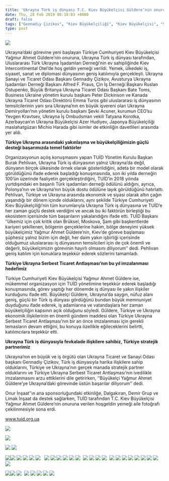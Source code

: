 ```yaml
---
title: 'Ukrayna Türk iş dünyası T.C. Kiev Büyükelçisi Güldere’nin onuruna hoş geldin yemeği verdi'
date: Thu, 28 Feb 2019 08:18:03 +0000
draft: false
tags: ["Gennadiy Çizikov", "Kiev Büyükelçiliği", "Kiev Büyükelçisi", "Şevki Acuner", "TUİD (Türk Ukrayna İşadamları Derneği)", "Ukrayna Türk Toplumu", "Ukrayna Türk toplumu", "Yağmur Ahmet Güldere"]
type: post
---
```


![](http://burakpehlivan.org/wp-content/uploads/2019/02/IMG_5781-115-1.jpg)

Ukrayna’daki görevine yeni başlayan Türkiye Cumhuriyeti Kiev Büyükelçisi Yağmur Ahmet Güldere’nin onuruna, Ukrayna Türk iş dünyası tarafından, Uluslararası Türk Ukrayna İşadamları Derneği’nin ev sahipliğinde Kiev Intercontinental Otel’de hoş geldin yemeği verildi. Yemek, ülkedeki iş, siyaset, sanat ve diplomasi dünyasının geniş katılımıyla gerçekleşti. Ukrayna Sanayi ve Ticaret Odası Başkanı Gennadiy Çizikov, Avusturya Ukrayna İşadamları Derneği Başkanı Alfred F. Praus, Çin İş Derneği Başkanı Ruslan Ostupenko, Büyük Britanya Ukrayna Ticaret Odası Başkanı Bate Toms, Business Ukraine yönetim kurulu başkanı Peter Dickinson ve Kanada Ukrayna Ticaret Odası Direktörü Emma Turos gibi uluslararası iş dünyasının temsilcilerinin yanı sıra Ukrayna’nın en büyük işvereni olan Ukrayna Demiryolları’nın yönetim kurulu başkanı Şevki Acuner, kurumun CEO’su Yevgen Kravtsev, Ukrayna İş Ombudsman vekili Tatyana Korotka, Azerbaycan’ın Ukrayna Büyükelçisi Azer Hudiyev, Japonya Büyükelçiliği maslahatgüzarı Michio Harada gibi isimler de etkinliğin davetlileri arasında yer aldı.

**Türkiye Ukrayna arasındaki yakınlaşma ve büyükelçiliğimizin güçlü desteği başarımızda temel faktörler**

Organizasyonun açılış konuşmasını yapan TUİD Yönetim Kurulu Başkan Burak Pehlivan, Ukrayna Türk iş dünyasının yalnız Ukrayna’da değil, dünyanın birçok ülkesinde örnek olarak gösterildiğini, adeta bir model olarak görüldüğünü ifade ederek başladığı konuşmasında, son iki yılda derneğin 100’ün üzerinde faaliyetin gerçekleştirdiğini, TUİD’in 2018 yılında yurtdışındaki en başarılı Türk işadamları derneği ödülünü aldığını, ayrıca, Polonya’nın ve Ukrayna’nın büyük dostu ödülüne layık görüldüğünü hatırlattı. Pehlivan, Türkiye ve Ukrayna arasında ekonomik ve siyasi olarak altın çağın yaşandığı bir dönem içinde olduklarını, aynı şekilde Türkiye Cumhuriyeti Kiev Büyükelçiliği’nin tüm kurumlarıyla Ukrayna Türk iş dünyasına ve TUİD’e her zaman güçlü destek verdiğini ve ancak bu iki faktörün birleştiği bu ekosistem içerisinde tüm başarıların yakalandığını ifade etti. TUİD Başkanı ‘’ülkemiz için çok kritik olan Brüksel, Moskova, Şam gibi başkentlerde kariyeri şekillenen, bölgenin gerçeklerine hakim, bölge deneyimi yüksek büyükelçimiz Yağmur Ahmet Güldere’nin, Kiev’de göreve başlaması şüphesiz yalnız bizim için değil, her daim yakın işbirliği içerisinde olduğumuz uluslararası iş dünyasının temsilcileri için de çok önemli ve değerli, büyükelçimizin görevinin hayırlı olmasını diliyorum’’ dedi. Pehlivan geniş katılım için konuklara teşekkür ederek sözlerini tamamladı.

**Türkiye Ukrayna Serbest Ticaret Antlaşması’nın bu yıl imzalanması hedefimiz**

Türkiye Cumhuriyeti Kiev Büyükelçisi Yağmur Ahmet Güldere ise, mükemmel organizasyon için TUİD yönetimine teşekkür ederek başladığı konuşmasında, görev yaptığı her dönemde iş dünyası ile yakın ilişkiler kurduğunu ifade etti. Büyükelçi Güldere, Ukrayna’da saygın, nüfuz alanı geniş, güçlü bir Türk iş dünyası gördüğünü bundan büyük memnuniyet duyduğunu ifade ederek, iş adamlarına ve vatandaşlara her zaman büyükelçiliğin kapsının açık olduğunu söyledi. Güldere, Türkiye ve Ukrayna ekonomik ilişkilerinin en önemli gündem maddesi olan Türkiye Ukrayna Serbest Ticaret Antlaşması’nın bir an önce imzalanması için gerekli temasların devam ettiğini, bu konuya özellikle eğileceklerini belirtti, katılımcılara teşekkür etti.

**Ukrayna Türk iş dünyasıyla fevkalade ilişkilere sahibiz, Türkiye stratejik partnerimiz**

Ukrayna’nın en büyük ve iş örgütü olan Ukrayna Ticaret ve Sanayi Odası başkanı Gennadiy Çizikov, Türk iş dünyasıyla harika ilişkilere sahip olduklarını, Türkiye ve Ukrayna’nın gerçek manada stratejik partner olduklarını ve Türkiye Ukrayna Serbest Ticaret Antlaşması’nın ivedilikle imzalanmasını arzu ettiklerini dile getirirken, ‘’Büyükelçi Yağmur Ahmet Güldere’ye Ukrayna’daki görevinde üstün başarılar diliyorum’’ dedi.

Onur İnşaat’’ın ana sponsorluğundaki etkinliğe, Dalgakıran, Demir Grup ve Limak İnşaat da destek sağlarken, TUİD tarafından T.C. Kiev Büyükelçisi Yağmur Ahmet Güldere’nin onuruna verilen hoşgeldin yemeği aile fotoğrafı çekilinmesiyle sona erdi.

www.tuid.org.ua

![](http://burakpehlivan.org/wp-content/uploads/2019/02/IMG_5965-175.jpg)

![](http://burakpehlivan.org/wp-content/uploads/2019/02/IMG_5638-70.jpg)

![](http://burakpehlivan.org/wp-content/uploads/2019/02/IMG_5613-61.jpg) ![](http://burakpehlivan.org/wp-content/uploads/2019/02/IMG_5606-58.jpg)

![](http://burakpehlivan.org/wp-content/uploads/2019/02/IMG_5619-65.jpg)![](http://burakpehlivan.org/wp-content/uploads/2019/02/IMG_5598-55.jpg) ![](http://burakpehlivan.org/wp-content/uploads/2019/02/IMG_5577-47.jpg) ![](http://burakpehlivan.org/wp-content/uploads/2019/02/IMG_5569-45.jpg) ![](http://burakpehlivan.org/wp-content/uploads/2019/02/IMG_5543-37.jpg) ![](http://burakpehlivan.org/wp-content/uploads/2019/02/IMG_5536-35.jpg)   ![](http://burakpehlivan.org/wp-content/uploads/2019/02/IMG_5506-22.jpg) ![](http://burakpehlivan.org/wp-content/uploads/2019/02/IMG_5501-20.jpg) ![](http://burakpehlivan.org/wp-content/uploads/2019/02/IMG_5497-19.jpg) ![](http://burakpehlivan.org/wp-content/uploads/2019/02/IMG_5484-12.jpg) ![](http://burakpehlivan.org/wp-content/uploads/2019/02/IMG_5479-10.jpg) ![](http://burakpehlivan.org/wp-content/uploads/2019/02/IMG_5469-7.jpg)  ![](http://burakpehlivan.org/wp-content/uploads/2019/02/IMG_5464-3.jpg) ![](http://burakpehlivan.org/wp-content/uploads/2019/02/IMG_5463-2.jpg) ![](http://burakpehlivan.org/wp-content/uploads/2019/02/IMG_5459-1.jpg) ![](http://burakpehlivan.org/wp-content/uploads/2019/02/IMG_5976-177.jpg)  ![](http://burakpehlivan.org/wp-content/uploads/2019/02/IMG_5944-170.jpg) ![](http://burakpehlivan.org/wp-content/uploads/2019/02/IMG_5941-168.jpg) ![](http://burakpehlivan.org/wp-content/uploads/2019/02/IMG_5925-163.jpg) ![](http://burakpehlivan.org/wp-content/uploads/2019/02/IMG_5897-155.jpg) ![](http://burakpehlivan.org/wp-content/uploads/2019/02/IMG_5887-151.jpg) ![](http://burakpehlivan.org/wp-content/uploads/2019/02/IMG_5828-131.jpg) ![](http://burakpehlivan.org/wp-content/uploads/2019/02/IMG_5812-126.jpg) ![](http://burakpehlivan.org/wp-content/uploads/2019/02/IMG_5809-125.jpg) ![](http://burakpehlivan.org/wp-content/uploads/2019/02/IMG_5783-117.jpg)

![](http://burakpehlivan.org/wp-content/uploads/2019/02/IMG_5626-66.jpg)![](http://burakpehlivan.org/wp-content/uploads/2019/02/IMG_5767-110.jpg) ![](http://burakpehlivan.org/wp-content/uploads/2019/02/IMG_5754-8.jpg)  ![](http://burakpehlivan.org/wp-content/uploads/2019/02/IMG_5727-101.jpg) ![](http://burakpehlivan.org/wp-content/uploads/2019/02/IMG_5715-94.jpg) ![](http://burakpehlivan.org/wp-content/uploads/2019/02/IMG_5705-5.jpg) ![](http://burakpehlivan.org/wp-content/uploads/2019/02/IMG_5680-85.jpg) ![](http://burakpehlivan.org/wp-content/uploads/2019/02/IMG_5664-80.jpg)